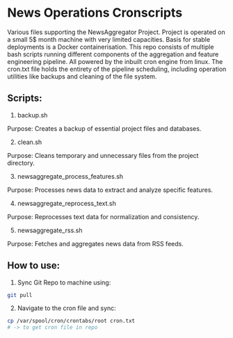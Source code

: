 # News Operations Cronscripts

Various files supporting the NewsAggregator Project. Project is operated on a small 5$ month machine with very limited capacities. Basis for stable deployments is a Docker containerisation. This repo consists of multiple bash scripts running different components of the aggregation and feature engineering pipeline. All powered by the inbuilt cron engine from linux. The cron.txt file holds the entirety of the pipeline scheduling, including operation utilities like backups and cleaning of the file system.

## Scripts:

1. backup.sh

Purpose: Creates a backup of essential project files and databases.

2. clean.sh

Purpose: Cleans temporary and unnecessary files from the project directory.

3. newsaggregate_process_features.sh

Purpose: Processes news data to extract and analyze specific features.

4. newsaggregate_reprocess_text.sh

Purpose: Reprocesses text data for normalization and consistency.

5. newsaggregate_rss.sh

Purpose: Fetches and aggregates news data from RSS feeds.

## How to use:

1. Sync Git Repo to machine using:
   
```bash
git pull
```
2. Navigate to the cron file and sync:
   
 ```bash
 cp /var/spool/cron/crontabs/root cron.txt
# -> to get cron file in repo
```
